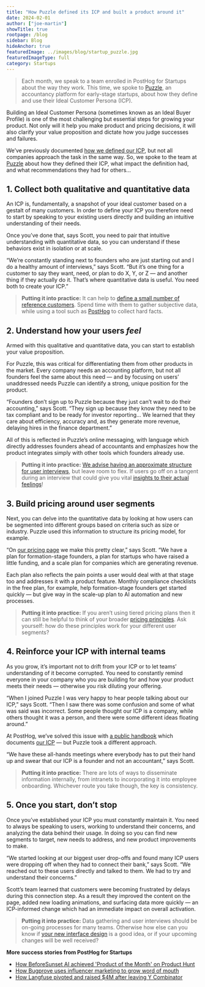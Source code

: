 ```yaml
---
title: "How Puzzle defined its ICP and built a product around it"
date: 2024-02-01
author: ["joe-martin"]
showTitle: true
rootpage: /blog
sidebar: Blog
hideAnchor: true
featuredImage: ../images/blog/startup_puzzle.jpg
featuredImageType: full
category: Startups
---
```


> Each month, we speak to a team enrolled in PostHog for Startups about the way they work. This time, we spoke to [Puzzle](https://puzzle.io/), an accountancy platform for early-stage startups, about how they define and use their Ideal Customer Persona (ICP). 

Building an Ideal Customer Persona (sometimes known as an Ideal Buyer Profile) is one of the most challenging but essential steps for growing your product. Not only will it help you make product and pricing decisions, it will also clarify your value proposition and dictate how you judge successes and failures.

We’ve previously documented [how we defined our ICP](/founders/creating-ideal-customer-profile), but not all companies approach the task in the same way. So, we spoke to the team at [Puzzle](https://puzzle.io/) about how they defined their ICP, what impact the definition had, and what recommendations they had for others...

## 1. Collect both qualitative and quantitative data

An ICP is, fundamentally, a snapshot of your ideal customer based on a gestalt of many customers. In order to define your ICP you therefore need to start by speaking to your existing users directly and building an intuitive understanding of their needs.

Once you’ve done that, says Scott, you need to pair that intuitive understanding with quantitative data, so you can understand if these behaviors exist in isolation or at scale. 

“We’re constantly standing next to founders who are just starting out and I do a healthy amount of interviews,” says Scott. “But it’s one thing for a customer to say they want, need, or plan to do X, Y, or Z — and another thing if they actually do it. That’s where quantitative data is useful. You need both to create your ICP.”

> **Putting it into practice:** It can help to [define a small number of reference customers](/founders/creating-ideal-customer-profile#5-reference-customers). Spend time with them to gather subjective data, while using a tool such as [PostHog](/startups) to collect hard facts.

## 2. Understand how your users _feel_

Armed with this qualitative and quantitative data, you can start to establish your value proposition.

For Puzzle, this was critical for differentiating them from other products in the market. Every company needs an accounting platform, but not all founders feel the same about this need — and by focusing on users’ unaddressed needs Puzzle can identify a strong, unique position for the product.

“Founders don’t sign up to Puzzle because they just can’t wait to do their accounting,” says Scott. “They sign up because they know they need to be tax compliant and to be ready for investor reporting... We learned that they care about efficiency, accuracy and, as they generate more revenue, delaying hires in the finance department.”

All of this is reflected in Puzzle’s online messaging, with language which directly addresses founders ahead of accountants and emphasizes how the product integrates simply with other tools which founders already use. 

> **Putting it into practice:** [We advise having an approximate structure for user interviews](/blog/how-to-work-out-what-users-need), but leave room to flex. If users go off on a tangent during an interview that could give you vital [insights to their actual feelings](/handbook/product/user-feedback)!

## 3. Build pricing around user segments

Next, you can delve into the quantitative data by looking at how users can be segmented into different groups based on criteria such as size or industry. Puzzle used this information to structure its pricing model, for example. 

“On [our pricing page](https://puzzle.io/pricing) we make this pretty clear,” says Scott. “We have a plan for formation-stage founders, a plan for startups who have raised a little funding, and a scale plan for companies which are generating revenue.

Each plan also reflects the pain points a user would deal with at that stage too and addresses it with a product feature. Monthly compliance checklists in the free plan, for example, help formation-stage founders get started quickly — but give way in the scale-up plan to AI automation and new processes.

> **Putting it into practice:** If you aren’t using tiered pricing plans then it can still be helpful to think of your broader [pricing principles](/handbook/engineering/feature-pricing). Ask yourself: how do these principles work for your different user segments? 

## 4. Reinforce your ICP with internal teams

As you grow, it’s important not to drift from your ICP or to let teams’ understanding of it become corrupted. You need to constantly remind everyone in your company who you are building for and how your product meets their needs — otherwise you risk diluting your offering. 

“When I joined Puzzle I was very happy to hear people talking about our ICP,” says Scott. “Then I saw there was some confusion and some of what was said was incorrect. Some people thought our ICP is a company, while others thought it was a person, and there were some different ideas floating around.”

At PostHog, we’ve solved this issue with [a public handbook](/handbook) which documents [our ICP](/handbook/who-we-are-building-for) — but Puzzle took a different approach.  

“We have these all-hands meetings where everybody has to put their hand up and swear that our ICP is a founder and not an accountant,” says Scott. 

> **Putting it into practice:** There are lots of ways to disseminate information internally, from intranets to incorporating it into employee onboarding. Whichever route you take though, the key is consistency. 

## 5. Once you start, don’t stop

Once you’ve established your ICP you must constantly maintain it. You need to always be speaking to users, working to understand their concerns, and analyzing the data behind their usage. In doing so you can find new segments to target, new needs to address, and new product improvements to make.

“We started looking at our biggest user drop-offs and found many ICP users were dropping off when they had to connect their bank,” says Scott. “We reached out to these users directly and talked to them. We had to try and understand their concerns.”

Scott’s team learned that customers were becoming frustrated by delays during this connection step. As a result they improved the content on the page, added new loading animations, and surfacing data more quickly — an ICP-informed change which had an immediate impact on overall activation. 

> **Putting it into practice:** Data gathering and user interviews should be on-going processes for many teams. Otherwise how else can you know if [your new interface design](/blog/introducing-notebooks) is a good idea, or if your upcoming changes will be well received?

**More success stories from PostHog for Startups**

- [How BeforeSunset AI achieved 'Product of the Month' on Product Hunt](/spotlight/startup-before-sunset-ai)
- [How Bugprove uses influencer marketing to grow word of mouth](/spotlight/startup-bugprove)
- [How Langfuse pivoted and raised $4M after leaving Y Combinator](/spotlight/startup-langfuse)

